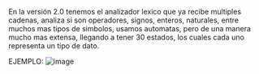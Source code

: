 En la versión 2.0 tenemos el analizador lexico que ya recibe multiples cadenas, analiza si son operadores, signos, enteros, naturales, entre muchos mas tipos de simbolos, usamos automatas, pero de una manera mucho mas extensa, llegando a tener 30 estados, los cuales cada uno representa un tipo de dato.


EJEMPLO:
![image](https://github.com/luisalfello/SSeminario-de-traductores-II/assets/84816868/abb757f3-6d38-4bdb-9e25-99dbccdcdff7)
